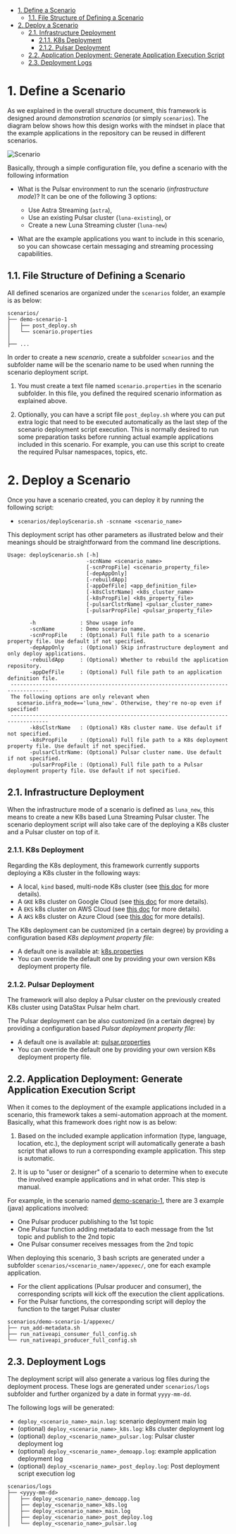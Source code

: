 - [1. Define a Scenario](#1-define-a-scenario)
  - [1.1. File Structure of Defining a Scenario](#11-file-structure-of-defining-a-scenario)
- [2. Deploy a Scenario](#2-deploy-a-scenario)
  - [2.1. Infrastructure Deployment](#21-infrastructure-deployment)
    - [2.1.1. K8s Deployment](#211-k8s-deployment)
    - [2.1.2. Pulsar Deployment](#212-pulsar-deployment)
  - [2.2. Application Deployment: Generate Application Execution Script](#22-application-deployment-generate-application-execution-script)
  - [2.3. Deployment Logs](#23-deployment-logs)


# 1. Define a Scenario

As we explained in the overall structure document, this framework is designed around *demonstration scenarios* (or simply `scenarios`). The diagram below shows how this design works with the mindset in place that the example applications in the repository can be reused in different scenarios.

![Scenario](images/reusable_poc-scenario.png)

Basically, through a simple configuration file, you define a scenario with the following information

* What is the Pulsar environment to run the scenario (*infrastructure mode*)? It can be one of the following 3 options:
   * Use Astra Streaming (`astra`),
   * Use an existing Pulsar cluster (`luna-existing`), or 
   * Create a new Luna Streaming cluster (`luna-new`)

* What are the example applications you want to include in this scenario, so you can showcase certain messaging and streaming processing capabilities.

## 1.1. File Structure of Defining a Scenario

All defined scenarios are organized under the `scenarios` folder, an example is as below:

```
scenarios/
├── demo-scenario-1
│   ├── post_deploy.sh
│   └── scenario.properties
│
├── ... 
```

In order to create a new *scenario*, create a subfolder `scnearios` and the subfolder name will be the scenario name to be used when running the scenario deployment script.

1. You must create a text file named `scenario.properties` in the scenario subfolder. In this file, you defined the required scenario information as explained above.

2. Optionally, you can have a script file `post_deploy.sh` where you can put extra logic that need to be executed automatically as the last step of the scenario deployment script execution. This is normally desired to run some preparation tasks before running actual example applications included in this scenario. For example, you can use this script to create the required Pulsar namespaces, topics, etc.

# 2. Deploy a Scenario

Once you have a scenario created, you can deploy it by running the following script:
 
* `scenarios/deployScenario.sh -scnname <scenario_name>`

This deployment script has other parameters as illustrated below and their meanings should be straightforward from the command line descriptions.
```
Usage: deployScenario.sh [-h]
                         -scnName <scenario_name>
                         [-scnPropFile] <scenario_property_file>
                         [-depAppOnly]
                         [-rebuildApp]
                         [-appDefFile] <app_definition_file>
                         [-k8sClstrName] <k8s_cluster_name>
                         [-k8sPropFile] <k8s_property_file>
                         [-pulsarClstrName] <pulsar_cluster_name>
                         [-pulsarPropFile] <pulsar_property_file>

       -h              : Show usage info
       -scnName        : Demo scenario name.
       -scnPropFile    : (Optional) Full file path to a scenario property file. Use default if not specified.
       -depAppOnly     : (Optional) Skip infrastructure deployment and only deploy applications.
       -rebuildApp     : (Optional) Whether to rebuild the application repository.
       -appDefFile     : (Optional) Full file path to an application definition file.
 ----------------------------------------------------------------------------------
 The following options are only relevant when 
   scenario.infra_mode=='luna_new'. Otherwise, they're no-op even if specified!
 ----------------------------------------------------------------------------------
       -k8sClstrName   : (Optional) K8s cluster name. Use default if not specified.
       -k8sPropFile    : (Optional) Full file path to a K8s deployment property file. Use default if not specified.
       -pulsarClstrName: (Optional) Pulsar cluster name. Use default if not specified.
       -pulsarPropFile : (Optional) Full file path to a Pulsar deployment property file. Use default if not specified.
```

## 2.1. Infrastructure Deployment 

When the infrastructure mode of a scenario is defined as `luna_new`, this means to create a new K8s based Luna Streaming Pulsar cluster. The scenario deployment script will also take care of the deploying a K8s cluster and a Pulsar cluster on top of it.

### 2.1.1. K8s Deployment

Regarding the K8s deployment, this framework currently supports deploying a K8s cluster in the following ways:
* A local, `kind` based, multi-node K8s cluster (see [this doc](../cluster_deploy/k8s/kind/README.md) for more details).
* A `GKE` k8s cluster on Google Cloud (see [this doc](../cluster_deploy/k8s/gke/README.md) for more details).
* A `EKS` k8s cluster on AWS Cloud (see [this doc](../cluster_deploy/k8s/eks/README.md) for more details).
* A `AKS` k8s cluster on Azure Cloud (see [this doc](../cluster_deploy/k8s/eks/README.md) for more details).

The K8s deployment can be customized (in a certain degree) by providing a configuration based *K8s deployment property file*: 
* A default one is available at: [k8s.properties](../cluster_deploy/k8s/k8s.properties)
* You can override the default one by providing your own version K8s deployment property file.

### 2.1.2. Pulsar Deployment

The framework will also deploy a Pulsar cluster on the previously created K8s cluster using DataStax Pulsar helm chart. 

The Pulsar deployment can be also customized (in a certain degree) by providing a configuration based *Pulsar deployment property file*:
* A default one is available at: [pulsar.properties](../cluster_deploy/pulsar/pulsar.properties)
* You can override the default one by providing your own version K8s deployment property file.

## 2.2. Application Deployment: Generate Application Execution Script

When it comes to the deployment of the example applications included in a scenario, this framework takes a semi-automation approach at the moment. Basically, what this framework does right now is as below:

1. Based on the included example application information (type, language, location, etc.), the deployment script will automatically generate a bash script that allows to run a corresponding example application. This step is automatic.

2. It is up to "user or designer" of a scenario to determine when to execute the involved example applications and in what order. This step is manual.

For example, in the scenario named [demo-scenario-1](../scenarios/demo-scenario-1/), there are 3 example (java) applications involved:
* One Pulsar producer publishing to the 1st topic
* One Pulsar function adding metadata to each message from the 1st topic and publish to the 2nd topic
* One Pulsar consumer receives messages from the 2nd topic

When deploying this scenario, 3 bash scripts are generated under a subfolder `scenarios/<scenario_name>/appexec/`, one for each example application.
* For the client applications (Pulsar producer and consumer), the corresponding scripts will kick off the execution the client applications. 
* For the Pulsar functions, the corresponding script will deploy the function to the target Pulsar cluster

```
scenarios/demo-scenario-1/appexec/
├── run_add-metadata.sh
├── run_nativeapi_consumer_full_config.sh
└── run_nativeapi_producer_full_config.sh
```

## 2.3. Deployment Logs

The deployment script will also generate a various log files during the deployment process. These logs are generated under `scenarios/logs` subfolder and further organized by a date in format `yyyy-mm-dd`. 

The following logs will be generated:
* `deploy_<scenario_name>_main.log`: scenario deployment main log
* (optional) `deploy_<scenario_name>_k8s.log`: k8s cluster deployment log
* (optional) `deploy_<scenario_name>_pulsar.log`: Pulsar cluster deployment log
* (optional) `deploy_<scenario_name>_demoapp.log`: example application deployment log
* (optional) `deploy_<scenario_name>_post_deploy.log`: Post deployment script execution log

```
scenarios/logs
├── <yyyy-mm-dd>
│   ├── deploy_<scenario_name>_demoapp.log
│   ├── deploy_<scenario_name>_k8s.log
│   ├── deploy_<scenario_name>_main.log
│   ├── deploy_<scenario_name>_post_deploy.log
│   └── deploy_<scenario_name>_pulsar.log
```
